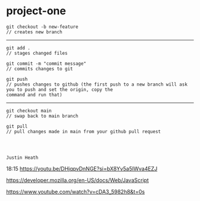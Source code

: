 # project-one

 <!--git hub commands-->
    git checkout -b new-feature
    // creates new branch
-------------------------------------------------------
    git add .
    // stages changed files

    git commit -m "commit message"
    // commits changes to git

    git push
    // pushes changes to github (the first push to a new branch will ask you to push and set the origin, copy the
    command and run that)
-------------------------------------------------------
    git checkout main
    // swap back to main branch

    git pull
    // pull changes made in main from your github pull request




    Justin Heath
18:15
https://youtu.be/DHjqpvDnNGE?si=bX8Yv5a5IWva4EZJ

https://developer.mozilla.org/en-US/docs/Web/JavaScript

https://www.youtube.com/watch?v=cDA3_5982h8&t=0s